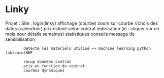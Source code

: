 # Linky
Projet :
    Site :
        login(linky)
        affichage (courbe)
            zoom sur courbe
            //choix des dates (calendrier)
            prix estimé selon contrat
            imbrication (ie : cliquer sur un mois pour détails semaines)
            statistiques
            conseils
            message de sensibilisation

            detecté les matériels utilisé => machine learning python (sklearn)NMF
            
            recup données contrat
            prix en fonction du contrat
            courbes dynamiques

